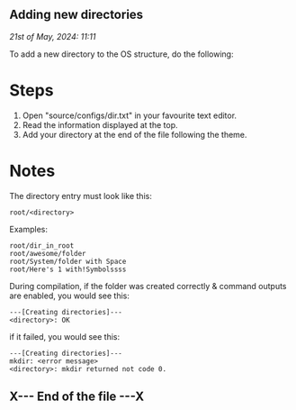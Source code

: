 ## Adding new directories

_21st of May, 2024: 11:11_

To add a new directory to the OS structure, do the following:

# Steps

1. Open "source/configs/dir.txt" in your favourite text editor.
2. Read the information displayed at the top.
3. Add your directory at the end of the file following the theme.

# Notes

The directory entry must look like this:

    root/<directory>

Examples:

    root/dir_in_root
    root/awesome/folder
    root/System/folder with Space
    root/Here's 1 with!Symbolssss

During compilation, if the folder was created correctly & command outputs are enabled, you would see this:

    ---[Creating directories]---
    <directory>: OK

if it failed, you would see this:

    ---[Creating directories]---
    mkdir: <error message>
    <directory>: mkdir returned not code 0.

## X--- End of the file ---X